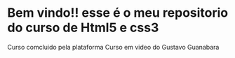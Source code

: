 # Bem vindo!! esse é o meu repositorio do curso de Html5 e css3
Curso comcluido pela plataforma Curso em video do Gustavo Guanabara  
